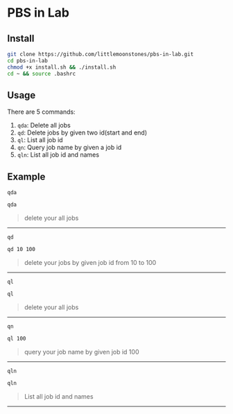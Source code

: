 # PBS in Lab
## Install
```bash
git clone https://github.com/littlemoonstones/pbs-in-lab.git
cd pbs-in-lab
chmod +x install.sh && ./install.sh
cd ~ && source .bashrc
```
## Usage
There are 5 commands:
  1. `qda`: Delete all jobs
  2. `qd`: Delete jobs by given two id(start and end)
  3. `ql`: List all job id
  4. `qn`: Query job name by given a job id
  5.  `qln`: List all job id and names

## Example
`qda`
```bash
qda
```
> delete your all jobs
---

`qd`
```bash
qd 10 100
```
> delete your jobs by given job id from 10 to 100
---
`ql`
```bash
ql
```
> delete your all jobs
---

`qn`
```bash
ql 100
```
> query your job name by given job id 100
---

`qln`
```bash
qln
```
> List all job id and names
---